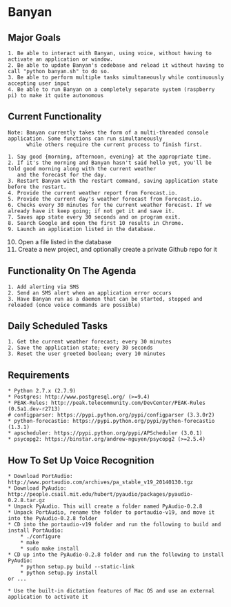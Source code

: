 # Banyan

## Major Goals

    1. Be able to interact with Banyan, using voice, without having to activate an application or window.
    2. Be able to update Banyan's codebase and reload it without having to call "python banyan.sh" to do so.
    3. Be able to perform multiple tasks simultaneously while continuously accepting user input
    4. Be able to run Banyan on a completely separate system (raspberry pi) to make it quite autonomous

## Current Functionality

    Note: Banyan currently takes the form of a multi-threaded console application. Some functions can run simultaneously
          while others require the current process to finish first.

    1. Say good {morning, afternoon, evening} at the appropriate time.
    2. If it's the morning and Banyan hasn't said hello yet, you'll be told good morning along with the current weather 
       and the forecast for the day.
    3. Restart Banyan with the restart command, saving application state before the restart.
    4. Provide the current weather report from Forecast.io.
    5. Provide the current day's weather forecast from Forecast.io.
    6. Checks every 30 minutes for the current weather forecast. If we already have it keep going; if not get it and save it.
    7. Saves app state every 30 seconds and on program exit.
    8. Search Google and open the first 10 results in Chrome.
    9. Launch an application listed in the database.
   10. Open a file listed in the database
   11. Create a new project, and optionally create a private Github repo for it


## Functionality On The Agenda

    1. Add alerting via SMS
    2. Send an SMS alert when an application error occurs
    3. Have Banyan run as a daemon that can be started, stopped and reloaded (once voice commands are possible)
    

## Daily Scheduled Tasks

    1. Get the current weather forecast; every 30 minutes
    2. Save the application state; every 30 seconds
    3. Reset the user greeted boolean; every 10 minutes


## Requirements

    * Python 2.7.x (2.7.9)
    * Postgres: http://www.postgresql.org/ (>=9.4)
    * PEAK-Rules: http://peak.telecommunity.com/DevCenter/PEAK-Rules (0.5a1.dev-r2713)
    # configparser: https://pypi.python.org/pypi/configparser (3.3.0r2)
    * python-forecastio: https://pypi.python.org/pypi/python-forecastio (1.3.1)
    * apscheduler: https://pypi.python.org/pypi/APScheduler (3.0.1)
    * psycopg2: https://binstar.org/andrew-nguyen/psycopg2 (>=2.5.4)

## How To Set Up Voice Recognition

    * Download PortAudio: http://www.portaudio.com/archives/pa_stable_v19_20140130.tgz
    * Download PyAudio: http://people.csail.mit.edu/hubert/pyaudio/packages/pyaudio-0.2.8.tar.gz
    * Unpack PyAudio. This will create a folder named PyAudio-0.2.8
    * Unpack PortAudio, rename the folder to portaudio-v19, and move it into the PyAudio-0.2.8 folder
    * CD into the portaudio-v19 folder and run the following to build and install PortAudio:
        * ./configure
        * make
        * sudo make install
    * CD up into the PyAudio-0.2.8 folder and run the following to install PyAudio:
        * python setup.py build --static-link
        * python setup.py install
    or ...
    
    * Use the built-in dictation features of Mac OS and use an external application to activate it
